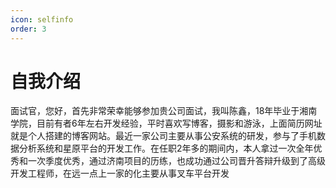 ```yaml
---
icon: selfinfo
order: 3
---
```


# 自我介绍

面试官，您好，首先非常荣幸能够参加贵公司面试，我叫陈鑫，18年毕业于湘南学院，目前有者6年左右开发经验，平时喜欢写博客，摄影和游泳，上面简历网址就是个人搭建的博客网站。最近一家公司主要从事公安系统的研发，参与了手机数据分析系统和星原平台的开发工作。在任职2年多的期间内，本人拿过一次全年优秀和一次季度优秀，通过济南项目的历练，也成功通过公司晋升答辩升级到了高级开发工程师，在远一点上一家的化主要从事叉车平台开发

